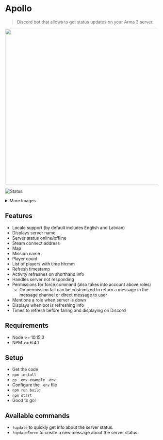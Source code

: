 # Apollo
> Discord bot that allows to get status updates on your Arma 3 server.

<img src="https://i.imgur.com/CymcikZ.png" height="512" />

![Status](https://i.imgur.com/zNfXrdZ.png)

<details>
  <summary>More Images</summary>
  
  - In case something goes wrong in the bot internals, the following status is displayed.  
  ![Bot failure](https://i.gyazo.com/efc38aece91856d5396503cad0849c23.png)
  
  - If the server goes down or is not responding the following message is created and removed once the server goes up. The given role (only roles work) will be pinged.  
  ![Server is down](https://i.gyazo.com/239cbd9c28e07e4bd5c4e6560aab8045.png)
  ![Activity](https://i.gyazo.com/ef9fd8d66e3d4aef98ebc618c3643e97.png)
  
  - While the bot is gathering or processing information the bot's status is set to typing and it will display in the given channel that it is typing.  
  ![Is typing](https://i.gyazo.com/8ed96f3358b6e8c8472fead49156e5ad.png)
  
  - There are two different commands for updating the current server information: `!update` and `!updateForce` (both can be adjusted). Command `!update` will update the current posted message with the latest information. Command `!updateForce` creates a new message and removes the old one and posts new information (can be limited to the server manager role to prevent abuse).  
  ![No permissions](https://i.gyazo.com/f7e737fae37dc0c399f157da0f764128.png)
  
  - Locale support - out of the box support for English and Latvian. Easy setup for a new language.  
  ![Latvian locale](https://i.gyazo.com/f346e70713da313298d2c777ea08fe86.png)

</details>

## Features
- Locale support (by default includes English and Latvian)
- Displays server name
- Server status online/offline
- Steam connect address
- Map
- Mission name
- Player count
- List of players with time hh:mm
- Refresh timestamp
- Activity refreshes on shorthand info
- Handles server not responding
- Permissions for force command (also takes into account above roles)
  - On permission fail can be customized to return a message in the message channel or direct message to user
- Mentions a role when server is down
- Displays when bot is refreshing info
- Times to refresh before failing and displaying on Discord

## Requirements
- Node >= 10.15.3
- NPM >= 6.4.1


## Setup
- Get the code
- `npm install`
- `cp .env.example .env`
- Configure the `.env` file
- `npm run build`
- `npm start`
- Good to go!


## Available commands
- `!update` to quickly get info about the server status.
- `!updateForce` to create a new message about the server status.
